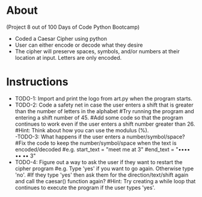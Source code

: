 # About 
(Project 8 out of 100 Days of Code Python Bootcamp)
- Coded a Caesar Cipher using python
- User can either encode or decode what they desire
- The cipher will preserve spaces, symbols, and/or numbers at their location at input. Letters are only encoded.

# Instructions
- TODO-1: Import and print the logo from art.py when the program starts.
- TODO-2: Code a safety net in case the user enters a shift that is greater than the number of letters in the alphabet
        #Try running the program and entering a shift number of 45.
        #Add some code so that the program continues to work even if the user enters a shift number greater than 26. 
        #Hint: Think about how you can use the modulus (%).    
-TODO-3: What happens if the user enters a number/symbol/space?
        #Fix the code to keep the number/symbol/space when the text is encoded/decoded
        #e.g. start_text = "meet me at 3"
        #end_text = "•••• •• •• 3"
- TODO-4: Figure out a way to ask the user if they want to restart the cipher program
        #e.g. Type 'yes' if you want to go again. Otherwise type 'no'.
        #If they type 'yes' then ask them for the direction/text/shift again and call the caesar() function again?
        #Hint: Try creating a while loop that continues to execute the program if the user types 'yes'. 

